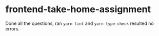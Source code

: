 # frontend-take-home-assignment
Done all the questions, ran `yarn lint` and `yarn type-check` resulted no errors.
